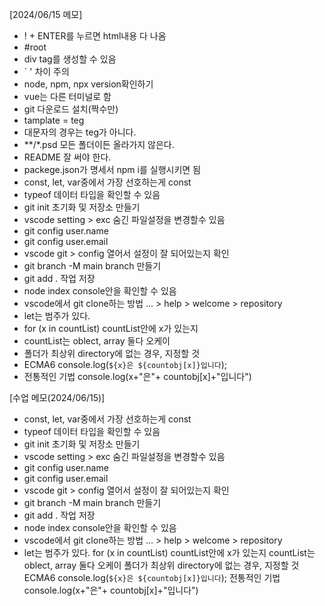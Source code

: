[2024/06/15 메모]
* ! + ENTER를 누르면 html내용 다 나옴
* #root
* div tag를 생성할 수 있음
* ` ' 차이 주의
* node, npm, npx version확인하기
* vue는 다른 터미널로 함
* git 다운로드 설치(짝수만)
* tamplate = teg
* 대문자의 경우는 teg가 아니다.
* **/*.psd
모든 폴더이든 올라가지 않은다.
* README 잘 써야 한다. 
* packege.json가 명세서 npm i를 실행시키면 됨
* const, let, var중에서 가장 선호하는게 const
* typeof
데이터 타입을 확인할 수 있음
* git init
초기화 및 저장소 만들기
* vscode setting > exc 숨긴 파일설정을 변경할수 있음
* git config user.name
* git config user.email
* vscode git > config 열어서 설정이 잘 되어있는지 확인
* git branch -M main
branch 만들기
* git add .
작업 저장
* node index
console안을 확인할 수 있음
* vscode에서 git clone하는 방법
... > help > welcome > repository
* let는 범주가 있다.
* for (x in countList)
countList안에 x가 있는지
* countList는 oblect, array 둘다 오케이
* 폴더가 최상위 directory에 없는 경우, 지정할 것
* ECMA6
  console.log(`${x}은 ${countobj[x]}입니다`);
* 전통적인 기법
console.log(x+"은"+ countobj[x]+"입니다")

[수업 메모(2024/06/15)]
* const, let, var중에서 가장 선호하는게 const
* typeof
데이터 타입을 확인할 수 있음
* git init
초기화 및 저장소 만들기
* vscode setting > exc 숨긴 파일설정을 변경할수 있음
* git config user.name
* git config user.email
* vscode git > config 열어서 설정이 잘 되어있는지 확인
* git branch -M main
branch 만들기
* git add .
작업 저장
* node index
console안을 확인할 수 있음
* vscode에서 git clone하는 방법
... > help > welcome > repository
* let는 범주가 있다.
for (x in countList)
countList안에 x가 있는지
countList는 oblect, array 둘다 오케이
폴더가 최상위 directory에 없는 경우, 지정할 것
ECMA6
  console.log(`${x}은 ${countobj[x]}입니다`);
전통적인 기법
console.log(x+"은"+ countobj[x]+"입니다")